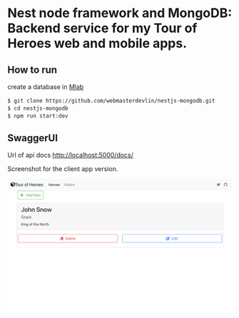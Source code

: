 # Nest node framework and MongoDB: Backend service for my Tour of Heroes web and mobile apps.

## How to run

create a database in [Mlab](https://mlab.com/)

```sh
$ git clone https://github.com/webmasterdevlin/nestjs-mongodb.git
$ cd nestjs-mongodb
$ npm run start:dev
```


## SwaggerUI
Url of api docs [http://localhost:5000/docs/](http://localhost:5000/docs/)


Screenshot for the client app version.

![screenshot](./screenshot.png)
